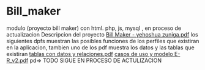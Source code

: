 # Bill_maker
modulo (proyecto bill maker) con html. php, js, mysql , en proceso de actualizacion
Descripcion del proyecto
[Bill Maker - yehoshua zuniga.pdf](https://github.com/yehoshuazuniga/Bill_maker/files/8648133/Bill.Maker.-.yehoshua.zuniga.pdf)
los siguientes dpfs muestran las posibles funciones de los perfiles que existiran en la aplicacion, tambien uno de los pdf muestra los datos y las tablas que existiran
[tablas con datos y relaciones.pdf](https://github.com/yehoshuazuniga/Bill_maker/files/8648126/tablas.con.datos.y.relaciones.pdf)
[casos de uso y modelo E-R_v2.pdf](https://github.com/yehoshuazuniga/Bill_maker/files/8648127/casos.de.uso.y.modelo.E-R_v2.pdf)
 pd=> TODO SIGUE EN PROCESO DE ACTULIZACION

